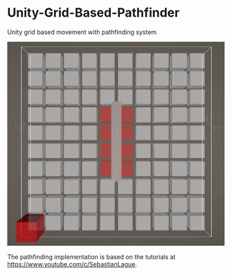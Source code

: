 # Unity-Grid-Based-Pathfinder
Unity grid based movement with pathfinding system

![](Samples/sample.gif)

The pathfinding implementation is based on the tutorials at https://www.youtube.com/c/SebastianLague.
